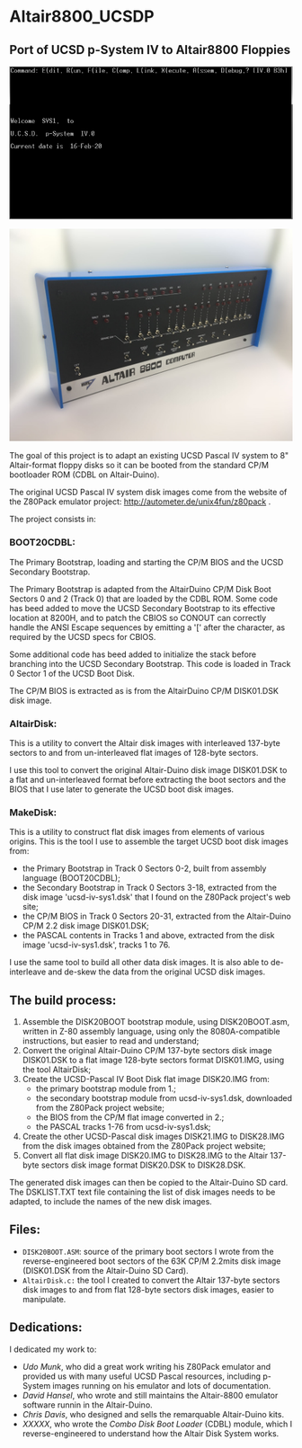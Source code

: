 Altair8800_UCSDP
================

Port of UCSD p-System IV to Altair8800 Floppies
-----------------------------------------------


![UCSD Pascal Welcome Screen](Capture1.PNG)

![Altair-Duino-Pro](Altair-Duino-Pro.jpeg)


The goal of this project is to adapt an existing UCSD Pascal IV system to 8" Altair-format floppy 
disks so it can be booted from the standard CP/M bootloader ROM (CDBL on Altair-Duino).

The original UCSD Pascal IV system disk images come from the website of the Z80Pack emulator 
project: http://autometer.de/unix4fun/z80pack .


The project consists in:


### BOOT20CDBL:

The Primary Bootstrap, loading and starting the CP/M BIOS and the UCSD Secondary Bootstrap. 

The Primary Bootstrap is adapted from the AltairDuino CP/M Disk Boot Sectors 0 and 2 (Track 0) 
that are loaded by the CDBL ROM. Some code has beed added to move the UCSD Secondary Bootstrap to 
its effective location at 8200H, and to patch the CBIOS so CONOUT can correctly handle the ANSI 
Escape sequences by emitting a '\[' after the <ESC> character, as required by the UCSD specs for 
CBIOS.

Some additional code has beed added to initialize the stack before branching into the UCSD Secondary
Bootstrap. This code is loaded in Track 0 Sector 1 of the UCSD Boot Disk.

The CP/M BIOS is extracted as is from the AltairDuino CP/M DISK01.DSK disk image.


### AltairDisk:

This is a utility to convert the Altair disk images with interleaved 137-byte sectors to and from 
un-interleaved flat images of 128-byte sectors.

I use this tool to convert the original Altair-Duino disk image DISK01.DSK to a flat and 
un-interleaved format before extracting the boot sectors and the BIOS that I use later to generate 
the UCSD boot disk images.


### MakeDisk:

This is a utility to construct flat disk images from elements of various origins. This is the tool 
I use to assemble the target UCSD boot disk images from:
- the Primary Bootstrap in Track 0 Sectors 0-2, built from assembly language (BOOT20CDBL);
- the Secondary Bootstrap in Track 0 Sectors 3-18, extracted from the disk image 'ucsd-iv-sys1.dsk'
  that I found on the Z80Pack project's web site;
- the CP/M BIOS in Track 0 Sectors 20-31, extracted from the Altair-Duino CP/M 2.2 disk image 
  DISK01.DSK;
- the PASCAL contents in Tracks 1 and above, extracted from the disk image 'ucsd-iv-sys1.dsk', 
  tracks 1 to 76.

I use the same tool to build all other data disk images. It is also able to de-interleave and 
de-skew the data from the original UCSD disk images.


The build process:
------------------

1. Assemble the DISK20BOOT bootstrap module, using DISK20BOOT.asm, written in Z-80 assembly 
   language, using only the 8080A-compatible instructions, but easier to read and understand;
2. Convert the original Altair-Duino CP/M 137-byte sectors disk image DISK01.DSK to a flat image 
   128-byte sectors format DISK01.IMG, using the tool AltairDisk;
3. Create the UCSD-Pascal IV Boot Disk flat image DISK20.IMG from:
    - the primary bootstrap module from 1.;
    - the secondary bootstrap module from ucsd-iv-sys1.dsk, downloaded from the Z80Pack project 
      website;
    - the BIOS from the CP/M flat image converted in 2.;
    - the PASCAL tracks 1-76 from ucsd-iv-sys1.dsk;
4. Create the other UCSD-Pascal disk images DISK21.IMG to DISK28.IMG from the disk images obtained 
   from the Z80Pack project website;
5. Convert all flat disk image DISK20.IMG to DISK28.IMG to the Altair 137-byte sectors disk image 
   format DISK20.DSK to DISK28.DSK.

The generated disk images can then be copied to the Altair-Duino SD card. The DSKLIST.TXT text 
file containing the list of disk images needs to be adapted, to include the names of the new disk 
images.


Files:
------

- `DISK20BOOT.ASM`: source of the primary boot sectors I wrote from the reverse-engineered boot 
  sectors of the 63K CP/M 2.2mits disk image (DISK01.DSK from the Altair-Duino SD Card).
- `AltairDisk.c:` the tool I created to convert the Altair 137-byte sectors disk images to and from
  flat 128-byte sectors disk images, easier to manipulate.



Dedications:
------------

I dedicated my work to:
- _Udo Munk_, who did a great work writing his Z80Pack emulator and provided us with many useful
  UCSD Pascal resources, including p-System images running on his emulator and lots of documentation.
- _David Hansel_, who wrote and still maintains the Altair-8800 emulator software runnin in the
  Altair-Duino.
- _Chris Davis_, who designed and sells the remarquable Altair-Duino kits.
- _XXXXX_, who wrote the _Combo Disk Boot Loader_ (CDBL) module, which I reverse-engineered to
  understand how the Altair Disk System works.

